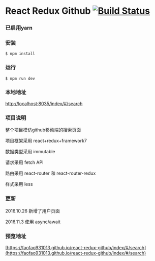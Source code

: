 # React Redux Github [![Build Status](https://travis-ci.org/FAOfao931013/react-redux-github.svg?branch=master)](https://travis-ci.org/FAOfao931013/react-redux-github)

### 已启用yarn

### 安装
```
$ npm install
```

### 运行
```
$ npm run dev
```

### 本地地址
[http://localhost:8035/index/#/search](http://localhost:8035/index/#/search)

### 项目说明
整个项目模仿github移动端的搜索页面

项目框架采用 react+redux+framework7

数据类型采用 immutable

请求采用 fetch API

路由采用 react-router 和 react-router-redux

样式采用 less

### 更新
2016.10.26 新增了用户页面

2016.11.3 使用 async/await

### 预览地址
[https://faofao931013.github.io/react-redux-github/index/#/search](https://faofao931013.github.io/react-redux-github/index/#/search)
